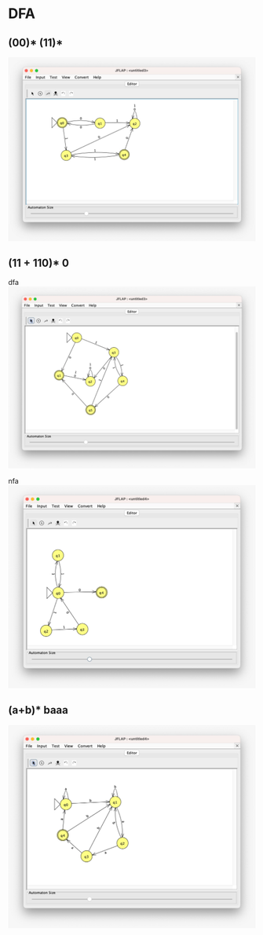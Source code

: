 # DFA

## (00)\* (11)\*

![example 1](img/01dfa.jpeg)

## (11 + 110)\* 0

dfa
![example 2 dfa](img/02dfa.jpeg)

nfa
![example 2 nfa](img/02nfa.jpeg)


## (a+b)\* baaa

![example 3](img/03dfa.jpeg)
